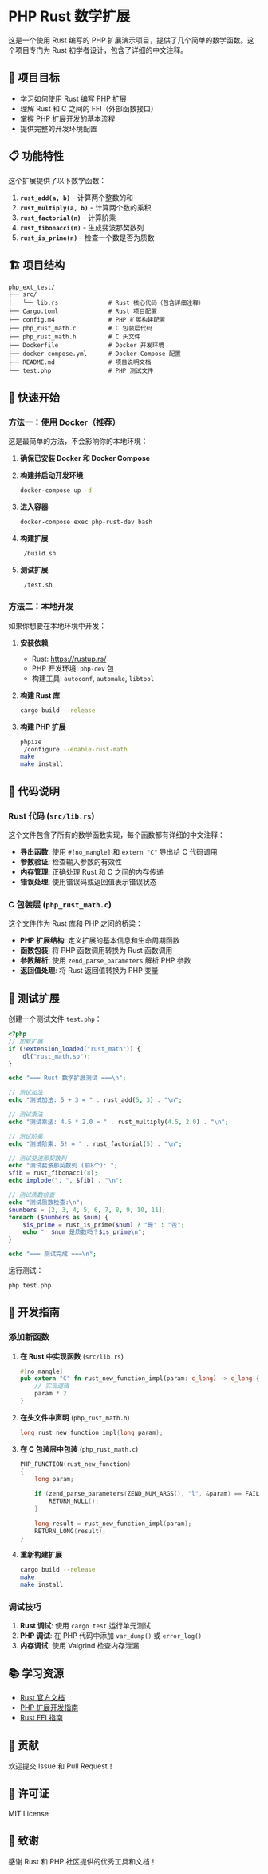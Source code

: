 # PHP Rust 数学扩展

这是一个使用 Rust 编写的 PHP 扩展演示项目，提供了几个简单的数学函数。这个项目专门为 Rust 初学者设计，包含了详细的中文注释。

## 🎯 项目目标

- 学习如何使用 Rust 编写 PHP 扩展
- 理解 Rust 和 C 之间的 FFI（外部函数接口）
- 掌握 PHP 扩展开发的基本流程
- 提供完整的开发环境配置

## 📋 功能特性

这个扩展提供了以下数学函数：

1. **`rust_add(a, b)`** - 计算两个整数的和
2. **`rust_multiply(a, b)`** - 计算两个数的乘积
3. **`rust_factorial(n)`** - 计算阶乘
4. **`rust_fibonacci(n)`** - 生成斐波那契数列
5. **`rust_is_prime(n)`** - 检查一个数是否为质数

## 🏗️ 项目结构

```
php_ext_test/
├── src/
│   └── lib.rs              # Rust 核心代码（包含详细注释）
├── Cargo.toml              # Rust 项目配置
├── config.m4               # PHP 扩展构建配置
├── php_rust_math.c         # C 包装层代码
├── php_rust_math.h         # C 头文件
├── Dockerfile              # Docker 开发环境
├── docker-compose.yml      # Docker Compose 配置
├── README.md               # 项目说明文档
└── test.php                # PHP 测试文件
```

## 🚀 快速开始

### 方法一：使用 Docker（推荐）

这是最简单的方法，不会影响你的本地环境：

1. **确保已安装 Docker 和 Docker Compose**

2. **构建并启动开发环境**
   ```bash
   docker-compose up -d
   ```

3. **进入容器**
   ```bash
   docker-compose exec php-rust-dev bash
   ```

4. **构建扩展**
   ```bash
   ./build.sh
   ```

5. **测试扩展**
   ```bash
   ./test.sh
   ```

### 方法二：本地开发

如果你想要在本地环境中开发：

1. **安装依赖**
   - Rust: https://rustup.rs/
   - PHP 开发环境: `php-dev` 包
   - 构建工具: `autoconf`, `automake`, `libtool`

2. **构建 Rust 库**
   ```bash
   cargo build --release
   ```

3. **构建 PHP 扩展**
   ```bash
   phpize
   ./configure --enable-rust-math
   make
   make install
   ```

## 📖 代码说明

### Rust 代码 (`src/lib.rs`)

这个文件包含了所有的数学函数实现，每个函数都有详细的中文注释：

- **导出函数**: 使用 `#[no_mangle]` 和 `extern "C"` 导出给 C 代码调用
- **参数验证**: 检查输入参数的有效性
- **内存管理**: 正确处理 Rust 和 C 之间的内存传递
- **错误处理**: 使用错误码或返回值表示错误状态

### C 包装层 (`php_rust_math.c`)

这个文件作为 Rust 库和 PHP 之间的桥梁：

- **PHP 扩展结构**: 定义扩展的基本信息和生命周期函数
- **函数包装**: 将 PHP 函数调用转换为 Rust 函数调用
- **参数解析**: 使用 `zend_parse_parameters` 解析 PHP 参数
- **返回值处理**: 将 Rust 返回值转换为 PHP 变量

## 🧪 测试扩展

创建一个测试文件 `test.php`：

```php
<?php
// 加载扩展
if (!extension_loaded("rust_math")) {
    dl("rust_math.so");
}

echo "=== Rust 数学扩展测试 ===\n";

// 测试加法
echo "测试加法: 5 + 3 = " . rust_add(5, 3) . "\n";

// 测试乘法
echo "测试乘法: 4.5 * 2.0 = " . rust_multiply(4.5, 2.0) . "\n";

// 测试阶乘
echo "测试阶乘: 5! = " . rust_factorial(5) . "\n";

// 测试斐波那契数列
echo "测试斐波那契数列 (前8个): ";
$fib = rust_fibonacci(8);
echo implode(", ", $fib) . "\n";

// 测试质数检查
echo "测试质数检查:\n";
$numbers = [2, 3, 4, 5, 6, 7, 8, 9, 10, 11];
foreach ($numbers as $num) {
    $is_prime = rust_is_prime($num) ? "是" : "否";
    echo "  $num 是质数吗？$is_prime\n";
}

echo "=== 测试完成 ===\n";
```

运行测试：
```bash
php test.php
```

## 🔧 开发指南

### 添加新函数

1. **在 Rust 中实现函数** (`src/lib.rs`)
   ```rust
   #[no_mangle]
   pub extern "C" fn rust_new_function_impl(param: c_long) -> c_long {
       // 实现逻辑
       param * 2
   }
   ```

2. **在头文件中声明** (`php_rust_math.h`)
   ```c
   long rust_new_function_impl(long param);
   ```

3. **在 C 包装层中包装** (`php_rust_math.c`)
   ```c
   PHP_FUNCTION(rust_new_function)
   {
       long param;
       
       if (zend_parse_parameters(ZEND_NUM_ARGS(), "l", &param) == FAILURE) {
           RETURN_NULL();
       }
       
       long result = rust_new_function_impl(param);
       RETURN_LONG(result);
   }
   ```

4. **重新构建扩展**
   ```bash
   cargo build --release
   make
   make install
   ```

### 调试技巧

1. **Rust 调试**: 使用 `cargo test` 运行单元测试
2. **PHP 调试**: 在 PHP 代码中添加 `var_dump()` 或 `error_log()`
3. **内存调试**: 使用 Valgrind 检查内存泄漏

## 📚 学习资源

- [Rust 官方文档](https://doc.rust-lang.org/)
- [PHP 扩展开发指南](https://www.php.net/manual/en/internals2.php)
- [Rust FFI 指南](https://doc.rust-lang.org/nomicon/ffi.html)

## 🤝 贡献

欢迎提交 Issue 和 Pull Request！

## 📄 许可证

MIT License

## 🙏 致谢

感谢 Rust 和 PHP 社区提供的优秀工具和文档！ 